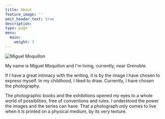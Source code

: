 ```yaml
---
title: About
feature_image: ''
omit_header_text: true
description:
type: page
menu:
  main:
    weight: 3
---
```


![](../../images/me.jpg "Miguel Moquillon")

My name is Miguel Moquillon and I'm living, currently, near Grenoble.

If I have a great intimacy with the writing, it is by the image I have chosen to express myself. In my childhood, I liked to draw. Currently, I have chosen the photography.

The photographic books and the exhibitions opened my eyes to a whole world of possiblities, free of conventions and rules. I understood the power the images and the series can have. That a photograph only comes to live when it is printed on a physical medium, by its very texture.
